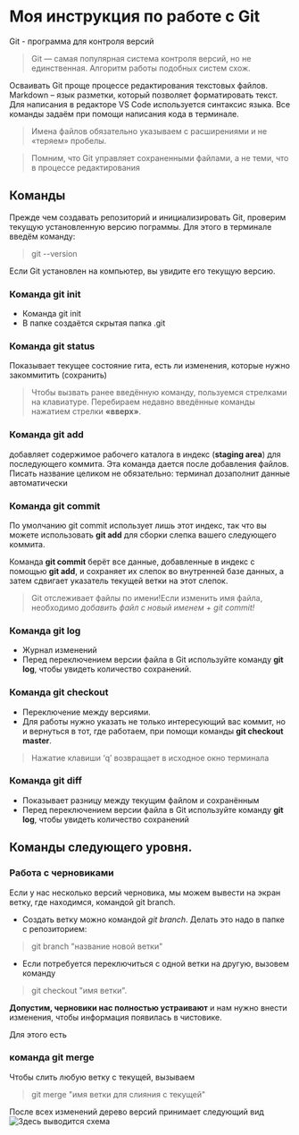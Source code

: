 # Моя инструкция по работе с Git

Git - программа для контроля версий

> Git — самая популярная система контроля 
версий, но не единственная. Алгоритм 
работы подобных систем схож.

Осваивать Git проще процессе редактирования текстовых файлов. Markdown – язык разметки, 
который позволяет форматировать текст. Для написания в редакторе VS Code используется 
синтаксис языка.
Все команды задаём при помощи написания кода в терминале.

> Имена файлов обязательно указываем с расширениями и не «теряем» пробелы. 

>Помним, что Git управляет сохраненными файлами, а не теми, что в процессе редактирования

## Команды

Прежде чем создавать репозиторий и инициализировать Git, проверим текущую установленную 
версию пограммы. Для этого в терминале введём команду:
>git --version

Если Git установлен на компьютер, вы увидите его текущую версию.

### **Команда git init**

* Команда git init
* В папке создаётся скрытая папка .git

### **Команда git status**
Показывает текущее состояние гита, есть
ли изменения, которые нужно закоммитить 
(сохранить)
>Чтобы вызвать ранее введённую команду, 
пользуемся стрелками на клавиатуре. 
Перебираем недавно введённые команды 
нажатием стрелки **«вверх»**.

### **Команда git add**
добавляет содержимое рабочего каталога в индекс (**staging area**) для последующего коммита. Эта команда дается после добавления 
файлов. Писать название целиком не обязательно: терминал дозаполнит данные автоматически

### **Команда git commit**
По умолчанию git commit использует лишь этот индекс, так что вы можете использовать **git add** для сборки слепка вашего следующего коммита.

Команда **git commit** берёт все данные, добавленные в индекс с помощью **git add**, и сохраняет их слепок во внутренней базе данных, а затем сдвигает указатель текущей ветки на этот слепок.

> Git отслеживает файлы по имени!Если изменить имя файла, необходимо **добавить файл с новый именем + git commit*!*

### **Команда git log**

* Журнал изменений
* Перед переключением версии файла в Git используйте команду **git log**, чтобы увидеть количество сохранений.

### **Команда git checkout**

* Переключение между версиями. 
* Для работы нужно указать не только интересующий вас коммит, но и вернуться в тот, где работаем, при помощи команды **git checkout master**.
>Нажатие клавиши ‘q’ возвращает в исходное окно терминала

### **Команда git diff**

* Показывает разницу между текущим файлом и сохранённым
* Перед переключением версии файла в Git используйте команду **git log**, чтобы увидеть количество сохранений

## Команды следующего уровня.

### **Работа с черновиками**

Если у нас несколько версий черновика, мы можем вывести на экран ветку, где находимся, командой git branch.

* Создать ветку можно командой *git branch*. 
Делать это надо в папке с репозиторием: 

> git branch "название новой ветки"

* Если потребуется переключиться с одной ветки 
на другую, вызовем команду 
> git checkout "имя 
ветки".

**Допустим, черновики нас полностью устраивают** и нам нужно внести изменения, чтобы 
информация появилась в чистовике. 

Для этого есть 
### **команда git merge** ###

Чтобы слить любую ветку с текущей, вызываем 
>git merge "имя ветки для слияния с текущей"

После всех изменений дерево версий принимает следующий вид
![Здесь выводится схема](schemtree.jpg)
